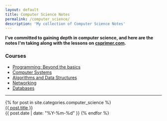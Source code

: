 ```yaml
---
layout: default
title: Computer Science Notes
permalink: /computer_science/
description: 'My collection of Computer Science Notes'
---
```


<strong style="margin-top:-1rem;">
  I've committed to gaining depth in computer science, and here are the notes I'm taking along with the lessons on
  <a href="https://csprimer.com/" target="_blank">csprimer.com</a>.
</strong>

### Courses

- [Programming: Beyond the basics](/computer_science/beyond-the-basics/)
- [Computer Systems](/computer_science/systems/)
- [Algorithms and Data Structures](/computer_science/algorithms-and-data-structures/)
- [Networking](/computer_science/networking/)
- [Databases](/computer_science/database/)

--------------

<div class='writing nu'>
  {% for post in site.categories.computer_science %}
    <div><a title='#{{ forloop.rindex }}' href='{{ post.url }}'>{{ post.title }}</a></div>
    <time>{{ post.date | date: "%Y-%m-%d" }}</time>
  {% endfor %}
</div>